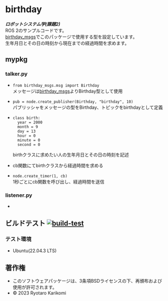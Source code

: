 # birthday
***ロボットシステム学(課題2)***  
ROS 2のサンプルコードです。  
[birthday_msgs](https://github.com/ryotarokarikomi/birthday_msgs.git)でこのパッケージで使用する型を設定しています。  
生年月日とその日の時刻から現在までの経過時間を求めます。


## mypkg

### talker.py
* `from birthday_msgs.msg import Birthday`  
  メッセージは[birthday_msgs](https://github.com/ryotarokarikomi/birthday_msgs.git)よりBirthday型として使用  
  
* `pub = node.create_publisher(Birthday, "birthday", 10)`  
  パブリッシャをメッセージの型をBirthday、トピックをbirthdayとして定義  
  
* ```
  class birth:
    year = 2000
    month = 9
    day = 13
    hour = 0
    minute = 0
    second = 0
  ```
  birthクラスに求めたい人の生年月日とその日の時刻を記述
  
* cb関数にてbirthクラスから経過時間を求める
  
* `node.create_timer(1, cb)`  
  1秒ごとにcb関数を呼び出し、経過時間を送信

### listener.py
* 


## ビルドテスト [![build-test](https://github.com/ryotarokarikomi/birthday/actions/workflows/test.yaml/badge.svg)](https://github.com/ryotarokarikomi/birthday/actions/workflows/test.yaml)

### テスト環境
* Ubuntu(22.04.3 LTS)


## 著作権
* このソフトウェアパッケージは、3条項BSDライセンスの下、再頒布および使用が許可されます。
* © 2023 Ryotaro Karikomi

